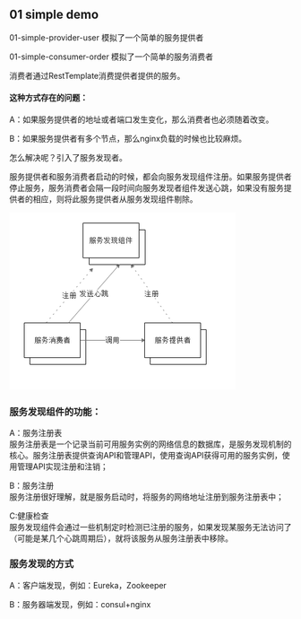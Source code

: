 ## 01 simple demo

01-simple-provider-user   模拟了一个简单的服务提供者

01-simple-consumer-order  模拟了一个简单的服务消费者

消费者通过RestTemplate消费提供者提供的服务。

#### 这种方式存在的问题：

A：如果服务提供者的地址或者端口发生变化，那么消费者也必须随着改变。

B：如果服务提供者有多个节点，那么nginx负载的时候也比较麻烦。

怎么解决呢？引入了服务发现者。

服务提供者和服务消费者启动的时候，都会向服务发现组件注册。如果服务提供者停止服务，服务消费者会隔一段时间向服务发现者组件发送心跳，如果没有服务提供者的相应，则将此服务提供者从服务发现组件剔除。

![微服务原理](https://github.com/liuyanliang2015/springCloud/blob/master/pics/spring-cloud1.png)

### 服务发现组件的功能：

A：服务注册表<br>
服务注册表是一个记录当前可用服务实例的网络信息的数据库，是服务发现机制的核心。服务注册表提供查询API和管理API，使用查询API获得可用的服务实例，使用管理API实现注册和注销；

B：服务注册<br>
服务注册很好理解，就是服务启动时，将服务的网络地址注册到服务注册表中；

C:健康检查<br>
服务发现组件会通过一些机制定时检测已注册的服务，如果发现某服务无法访问了（可能是某几个心跳周期后），就将该服务从服务注册表中移除。

### 服务发现的方式

A：客户端发现，例如：Eureka，Zookeeper

B：服务器端发现，例如：consul+nginx